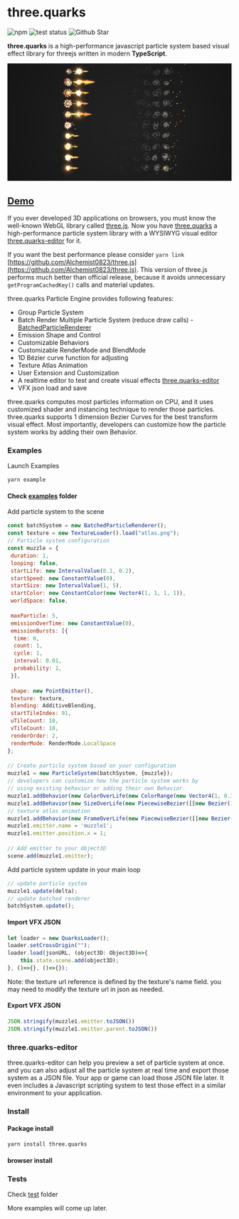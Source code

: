 # three.quarks
![npm](https://img.shields.io/npm/v/three.quarks.svg)
![test status](https://travis-ci.org/Alchemist0823/three.quarks.svg?branch=master)
![Github Star](https://img.shields.io/github/stars/Alchemist0823/three.quarks.svg?style=social)

**three.quarks** is a high-performance javascript particle system based visual effect library for threejs
 written in modern **TypeScript**.

![landing image](./landing.png)

## [Demo](https://alchemist0823.github.io/three.quarks/)

If you ever developed 3D applications on browsers, you must know the well-known
 WebGL library called [three.js](https://threejs.org). Now you have 
 [three.quarks](https://github.com/Alchemist0823/three.quarks) a high-performance particle
  system library with a WYSIWYG visual editor 
  [three.quarks-editor](https://github.com/Alchemist0823/three.quarks-editor) for it.

If you want the best performance please consider `yarn link` [https://github.com/Alchemist0823/three.js](https://github.com/Alchemist0823/three.js).
This version of three.js performs much better than official release, because it avoids unnecessary `getProgramCachedKey()` calls and material updates.

three.quarks Particle Engine provides following features:

- Group Particle System
- Batch Render Multiple Particle System (reduce draw calls) - [BatchedParticleRenderer](https://github.com/Alchemist0823/three.quarks/tree/master/src/BatchedParticleRenderer.ts)
- Emission Shape and Control
- Customizable Behaviors
- Customizable RenderMode and BlendMode
- 1D Bézier curve function for adjusting
- Texture Atlas Animation
- User Extension and Customization
- A realtime editor to test and create visual effects [three.quarks-editor](https://github.com/Alchemist0823/three.quarks-editor)
- VFX json load and save 

three.quarks computes most particles information on CPU, and it uses customized shader
 and instancing technique to render those particles. three.quarks supports 1 dimension
 Bezier Curves for the best transform visual effect. Most importantly, developers can
 customize how the particle system works by adding their own Behavior.

### Examples

Launch Examples

```bash
yarn example
```

#### Check [examples](examples) folder


Add particle system to the scene

```javascript
const batchSystem = new BatchedParticleRenderer();
const texture = new TextureLoader().load("atlas.png");
// Particle system configuration
const muzzle = {
 duration: 1,
 looping: false,
 startLife: new IntervalValue(0.1, 0.2),
 startSpeed: new ConstantValue(0),
 startSize: new IntervalValue(1, 5),
 startColor: new ConstantColor(new Vector4(1, 1, 1, 1)),
 worldSpace: false,

 maxParticle: 5,
 emissionOverTime: new ConstantValue(0),
 emissionBursts: [{
  time: 0,
  count: 1,
  cycle: 1,
  interval: 0.01,
  probability: 1,
 }],

 shape: new PointEmitter(),
 texture: texture,
 blending: AdditiveBlending,
 startTileIndex: 91,
 uTileCount: 10,
 vTileCount: 10,
 renderOrder: 2,
 renderMode: RenderMode.LocalSpace
};

// Create particle system based on your configuration
muzzle1 = new ParticleSystem(batchSystem, {muzzle});
// developers can customize how the particle system works by 
// using existing behavior or adding their own Behavior.
muzzle1.addBehavior(new ColorOverLife(new ColorRange(new Vector4(1, 0.3882312, 0.125, 1), new Vector4(1, 0.826827, 0.3014706, 1))));
muzzle1.addBehavior(new SizeOverLife(new PiecewiseBezier([[new Bezier(1, 0.95, 0.75, 0), 0]])));
// texture atlas animation
muzzle1.addBehavior(new FrameOverLife(new PiecewiseBezier([[new Bezier(91, 94, 97, 100), 0]])));
muzzle1.emitter.name = 'muzzle1';
muzzle1.emitter.position.x = 1;

// Add emitter to your Object3D
scene.add(muzzle1.emitter);
```

Add particle system update in your main loop

```javascript
// update particle system
muzzle1.update(delta);
// update batched renderer
batchSystem.update();
```

#### Import VFX JSON

```javascript
let loader = new QuarksLoader();
loader.setCrossOrigin("");
loader.load(jsonURL, (object3D: Object3D)=>{
    this.state.scene.add(object3D);
}, ()=>{}, ()=>{});
```

Note: the texture url reference is defined by the texture's name field.
you may need to modify the texture url in json as needed.

#### Export VFX JSON
```javascript
JSON.stringify(muzzle1.emitter.toJSON())
JSON.stringify(muzzle1.emitter.parent.toJSON())
```


### three.quarks-editor

three.quarks-editor can help you preview a set of particle system at once.
 and you can also adjust all the particle system at real time and export those system
  as a JSON file. Your app or game can load those JSON file later. It even includes a 
  Javascript scripting system to test those effect in a similar environment to your 
  application.

### Install
#### Package install
```bash
yarn install three.quarks
```

#### browser install

### Tests
Check [test](test) folder

More examples will come up later.
